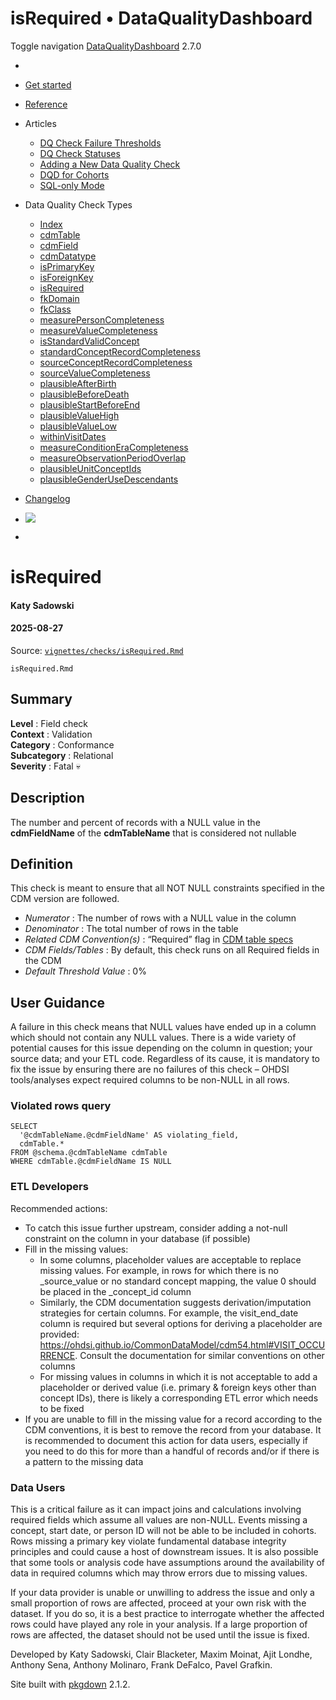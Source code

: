 # isRequired • DataQualityDashboard

Toggle navigation [DataQualityDashboard](../../index.html) 2.7.0

  * [ ](../../index.html)
  * [Get started](../../articles/DataQualityDashboard.html)
  * [Reference](../../reference/index.html)
  * Articles 
    * [DQ Check Failure Thresholds](../../articles/Thresholds.html)
    * [DQ Check Statuses](../../articles/CheckStatusDefinitions.html)
    * [Adding a New Data Quality Check](../../articles/AddNewCheck.html)
    * [DQD for Cohorts](../../articles/DqdForCohorts.html)
    * [SQL-only Mode](../../articles/SqlOnly.html)
  * Data Quality Check Types 
    * [Index](../../articles/checkIndex.html)
    * [cdmTable](../../articles/checks/cdmTable.html)
    * [cdmField](../../articles/checks/cdmField.html)
    * [cdmDatatype](../../articles/checks/cdmDatatype.html)
    * [isPrimaryKey](../../articles/checks/isPrimaryKey.html)
    * [isForeignKey](../../articles/checks/isForeignKey.html)
    * [isRequired](../../articles/checks/isRequired.html)
    * [fkDomain](../../articles/checks/fkDomain.html)
    * [fkClass](../../articles/checks/fkClass.html)
    * [measurePersonCompleteness](../../articles/checks/measurePersonCompleteness.html)
    * [measureValueCompleteness](../../articles/checks/measureValueCompleteness.html)
    * [isStandardValidConcept](../../articles/checks/isStandardValidConcept.html)
    * [standardConceptRecordCompleteness](../../articles/checks/standardConceptRecordCompleteness.html)
    * [sourceConceptRecordCompleteness](../../articles/checks/sourceConceptRecordCompleteness.html)
    * [sourceValueCompleteness](../../articles/checks/sourceValueCompleteness.html)
    * [plausibleAfterBirth](../../articles/checks/plausibleAfterBirth.html)
    * [plausibleBeforeDeath](../../articles/checks/plausibleBeforeDeath.html)
    * [plausibleStartBeforeEnd](../../articles/checks/plausibleStartBeforeEnd.html)
    * [plausibleValueHigh](../../articles/checks/plausibleValueHigh.html)
    * [plausibleValueLow](../../articles/checks/plausibleValueLow.html)
    * [withinVisitDates](../../articles/checks/withinVisitDates.html)
    * [measureConditionEraCompleteness](../../articles/checks/measureConditionEraCompleteness.html)
    * [measureObservationPeriodOverlap](../../articles/checks/measureObservationPeriodOverlap.html)
    * [plausibleUnitConceptIds](../../articles/checks/plausibleUnitConceptIds.html)
    * [plausibleGenderUseDescendants](../../articles/checks/plausibleGenderUseDescendants.html)
  * [Changelog](../../news/index.html)


  * [![](https://ohdsi.github.io/Hades/images/hadesMini.png)](https://ohdsi.github.io/Hades)
  * [ ](https://github.com/OHDSI/DataQualityDashboard/)



# isRequired

#### Katy Sadowski

#### 2025-08-27

Source: [`vignettes/checks/isRequired.Rmd`](https://github.com/OHDSI/DataQualityDashboard/blob/HEAD/vignettes/checks/isRequired.Rmd)

`isRequired.Rmd`

## Summary

**Level** : Field check  
**Context** : Validation  
**Category** : Conformance  
**Subcategory** : Relational  
**Severity** : Fatal 💀  


## Description

The number and percent of records with a NULL value in the **cdmFieldName** of the **cdmTableName** that is considered not nullable

## Definition

This check is meant to ensure that all NOT NULL constraints specified in the CDM version are followed.

  * _Numerator_ : The number of rows with a NULL value in the column
  * _Denominator_ : The total number of rows in the table
  * _Related CDM Convention(s)_ : “Required” flag in [CDM table specs](https://ohdsi.github.io/CommonDataModel/index.html)
  * _CDM Fields/Tables_ : By default, this check runs on all Required fields in the CDM
  * _Default Threshold Value_ : 0%



## User Guidance

A failure in this check means that NULL values have ended up in a column which should not contain any NULL values. There is a wide variety of potential causes for this issue depending on the column in question; your source data; and your ETL code. Regardless of its cause, it is mandatory to fix the issue by ensuring there are no failures of this check – OHDSI tools/analyses expect required columns to be non-NULL in all rows.

### Violated rows query
    
    
    SELECT 
      '@cdmTableName.@cdmFieldName' AS violating_field, 
      cdmTable.* 
    FROM @schema.@cdmTableName cdmTable
    WHERE cdmTable.@cdmFieldName IS NULL

### ETL Developers

Recommended actions:

  * To catch this issue further upstream, consider adding a not-null constraint on the column in your database (if possible)
  * Fill in the missing values: 
    * In some columns, placeholder values are acceptable to replace missing values. For example, in rows for which there is no _source_value or no standard concept mapping, the value 0 should be placed in the _concept_id column
    * Similarly, the CDM documentation suggests derivation/imputation strategies for certain columns. For example, the visit_end_date column is required but several options for deriving a placeholder are provided: <https://ohdsi.github.io/CommonDataModel/cdm54.html#VISIT_OCCURRENCE>. Consult the documentation for similar conventions on other columns
    * For missing values in columns in which it is not acceptable to add a placeholder or derived value (i.e. primary & foreign keys other than concept IDs), there is likely a corresponding ETL error which needs to be fixed
  * If you are unable to fill in the missing value for a record according to the CDM conventions, it is best to remove the record from your database. It is recommended to document this action for data users, especially if you need to do this for more than a handful of records and/or if there is a pattern to the missing data



### Data Users

This is a critical failure as it can impact joins and calculations involving required fields which assume all values are non-NULL. Events missing a concept, start date, or person ID will not be able to be included in cohorts. Rows missing a primary key violate fundamental database integrity principles and could cause a host of downstream issues. It is also possible that some tools or analysis code have assumptions around the availability of data in required columns which may throw errors due to missing values.

If your data provider is unable or unwilling to address the issue and only a small proportion of rows are affected, proceed at your own risk with the dataset. If you do so, it is a best practice to interrogate whether the affected rows could have played any role in your analysis. If a large proportion of rows are affected, the dataset should not be used until the issue is fixed.

Developed by Katy Sadowski, Clair Blacketer, Maxim Moinat, Ajit Londhe, Anthony Sena, Anthony Molinaro, Frank DeFalco, Pavel Grafkin.

Site built with [pkgdown](https://pkgdown.r-lib.org/) 2.1.2.
